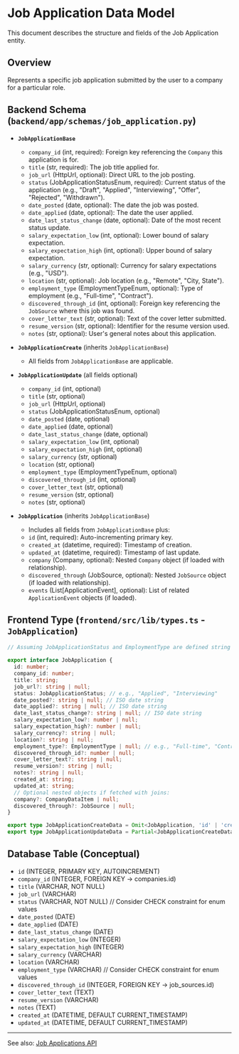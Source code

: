 # Job Application Data Model

This document describes the structure and fields of the Job Application entity.

## Overview

Represents a specific job application submitted by the user to a company for a particular role.

## Backend Schema (`backend/app/schemas/job_application.py`)

-   **`JobApplicationBase`**
    -   `company_id` (int, required): Foreign key referencing the `Company` this application is for.
    -   `title` (str, required): The job title applied for.
    -   `job_url` (HttpUrl, optional): Direct URL to the job posting.
    -   `status` (JobApplicationStatusEnum, required): Current status of the application (e.g., "Draft", "Applied", "Interviewing", "Offer", "Rejected", "Withdrawn").
    -   `date_posted` (date, optional): The date the job was posted.
    -   `date_applied` (date, optional): The date the user applied.
    -   `date_last_status_change` (date, optional): Date of the most recent status update.
    -   `salary_expectation_low` (int, optional): Lower bound of salary expectation.
    -   `salary_expectation_high` (int, optional): Upper bound of salary expectation.
    -   `salary_currency` (str, optional): Currency for salary expectations (e.g., "USD").
    -   `location` (str, optional): Job location (e.g., "Remote", "City, State").
    -   `employment_type` (EmploymentTypeEnum, optional): Type of employment (e.g., "Full-time", "Contract").
    -   `discovered_through_id` (int, optional): Foreign key referencing the `JobSource` where this job was found.
    -   `cover_letter_text` (str, optional): Text of the cover letter submitted.
    -   `resume_version` (str, optional): Identifier for the resume version used.
    -   `notes` (str, optional): User's general notes about this application.

-   **`JobApplicationCreate`** (inherits `JobApplicationBase`)
    -   All fields from `JobApplicationBase` are applicable.

-   **`JobApplicationUpdate`** (all fields optional)
    -   `company_id` (int, optional)
    -   `title` (str, optional)
    -   `job_url` (HttpUrl, optional)
    -   `status` (JobApplicationStatusEnum, optional)
    -   `date_posted` (date, optional)
    -   `date_applied` (date, optional)
    -   `date_last_status_change` (date, optional)
    -   `salary_expectation_low` (int, optional)
    -   `salary_expectation_high` (int, optional)
    -   `salary_currency` (str, optional)
    -   `location` (str, optional)
    -   `employment_type` (EmploymentTypeEnum, optional)
    -   `discovered_through_id` (int, optional)
    -   `cover_letter_text` (str, optional)
    -   `resume_version` (str, optional)
    -   `notes` (str, optional)

-   **`JobApplication`** (inherits `JobApplicationBase`)
    -   Includes all fields from `JobApplicationBase` plus:
    -   `id` (int, required): Auto-incrementing primary key.
    -   `created_at` (datetime, required): Timestamp of creation.
    -   `updated_at` (datetime, required): Timestamp of last update.
    -   `company` (Company, optional): Nested `Company` object (if loaded with relationship).
    -   `discovered_through` (JobSource, optional): Nested `JobSource` object (if loaded with relationship).
    -   `events` (List[ApplicationEvent], optional): List of related `ApplicationEvent` objects (if loaded).

## Frontend Type (`frontend/src/lib/types.ts` - `JobApplication`)

```typescript
// Assuming JobApplicationStatus and EmploymentType are defined string literal unions or enums

export interface JobApplication {
  id: number;
  company_id: number;
  title: string;
  job_url?: string | null;
  status: JobApplicationStatus; // e.g., "Applied", "Interviewing"
  date_posted?: string | null; // ISO date string
  date_applied?: string | null; // ISO date string
  date_last_status_change?: string | null; // ISO date string
  salary_expectation_low?: number | null;
  salary_expectation_high?: number | null;
  salary_currency?: string | null;
  location?: string | null;
  employment_type?: EmploymentType | null; // e.g., "Full-time", "Contract"
  discovered_through_id?: number | null;
  cover_letter_text?: string | null;
  resume_version?: string | null;
  notes?: string | null;
  created_at: string;
  updated_at: string;
  // Optional nested objects if fetched with joins:
  company?: CompanyDataItem | null; 
  discovered_through?: JobSource | null;
}

export type JobApplicationCreateData = Omit<JobApplication, 'id' | 'created_at' | 'updated_at' | 'company' | 'discovered_through'>;
export type JobApplicationUpdateData = Partial<JobApplicationCreateData>;
```

## Database Table (Conceptual)

-   `id` (INTEGER, PRIMARY KEY, AUTOINCREMENT)
-   `company_id` (INTEGER, FOREIGN KEY -> companies.id)
-   `title` (VARCHAR, NOT NULL)
-   `job_url` (VARCHAR)
-   `status` (VARCHAR, NOT NULL)  // Consider CHECK constraint for enum values
-   `date_posted` (DATE)
-   `date_applied` (DATE)
-   `date_last_status_change` (DATE)
-   `salary_expectation_low` (INTEGER)
-   `salary_expectation_high` (INTEGER)
-   `salary_currency` (VARCHAR)
-   `location` (VARCHAR)
-   `employment_type` (VARCHAR) // Consider CHECK constraint for enum values
-   `discovered_through_id` (INTEGER, FOREIGN KEY -> job_sources.id)
-   `cover_letter_text` (TEXT)
-   `resume_version` (VARCHAR)
-   `notes` (TEXT)
-   `created_at` (DATETIME, DEFAULT CURRENT_TIMESTAMP)
-   `updated_at` (DATETIME, DEFAULT CURRENT_TIMESTAMP)

---

See also: [Job Applications API](../api/job-applications-api.md) 